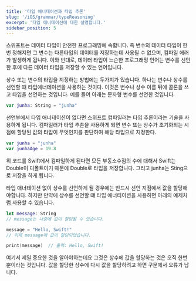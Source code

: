 ```yaml
---
title: '타입 애너테이션과 타입 추론'
slug: '/iOS/grammar/typeReasoning'
excerpt: '타입 에너테이션에 대한 설명합니다.'
sidebar_position: 5
---
```


스위프트는 데이터 타입이 안전한 프로그래밍에 속합니다. 즉 변수의 데이터 타입이 한번 정해지면 그 변수는 다른타입의 데이터를 저장하는데 사용될 수 없으며, 컴파일 에러가 발생하게 됩니다. 이와 반대로, 데이터 타입이 느슨한 프로그래밍 언어는 변수를 선언한 후에 다른 데이터 타입을 저장할 수 있는 언어입니다.

상수 또는 변수의 타입을 지정하는 방법에는 두가지가 있습니다. 하나는 변수나 상수를 선언할 떄 타입애너테이션을 사용하는 것이다. 이것은 변수나 상수 이름 뒤에 콜론을 쓰고 타입을 선언하는 것입니다. 예를 들어 아래는 문자형 변수를 선언한 것입니다.

```swift
var junha: String = "junha"
```
선언부에서 타입 애너테이션이 없다면 스위프트 컴파일러는 타입 추론이라는 기술을 사용하게 됩니다. 컴파일러가 타입 추촌을 사용하게 되면 변수 또는 상수가 초기화되는 시점에 할당된 값의 타입이 무엇인지를 판단하여 해당 타입으로 지정한다.
```swift
var junha = "junha"
var junhaAge = 19.8
```
위 코드를 Swift에서 컴파일하게 된다면 모든 부동소수점의 수에 대해서 Swift는 Double이 디폴트이기 때문에 Double로 타입을 저장합니다. 그리고 junha는 Sting으로 저장을 하게 됩니다.

타입 애너테이션 없이 상수를 선언하게 될 경우에는 반드시 선언 지점에서 값을 할당해야합니다. 하지만 만약에 상수를 선언할 떄 타입 애너티이션을 사용하면 아래의 예제처럼 사용할 수 있습니다.
```swift
let message: String
// message는 나중에 값이 할당될 수 있습니다.

message = "Hello, Swift!"
// 이제 message에 값이 할당되었습니다.

print(message)  // 출력: Hello, Swift!
```
여기서 제일 중요한 것을 알아야하는데요 그것은 상수에 값을 할당하는 것은 오직 한번 뿐이라는 것입니다. 값을 할당한 상수에 다시 값을 할당하려고 하면 구문에서 오류가 납니다.